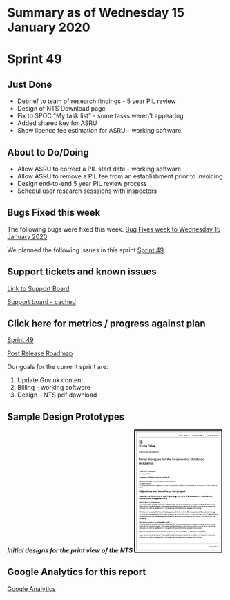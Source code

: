 # Summary as of Wednesday 15 January 2020 

# Sprint 49

## Just Done
* Debrief to team of research findings - 5 year PIL review
* Design of NTS Download page
* Fix to SPOC "My task list" - some tasks weren't appearing
* Added shared key for ASRU
* Show licence fee estimation for ASRU - working software

## About to Do/Doing
* Allow ASRU to correct a PIL start date - working software
* Allow ASRU to remove a PIL fee from an establishment prior to invoicing
* Design end-to-end 5 year PIL review process
* Schedul user research sesssions with inspectors

## Bugs Fixed this week
The following bugs were fixed this week.
[Bug Fixes week to Wednesday 15 January 2020](graphs/bugs15012020.png)

We planned the following issues in this sprint 
[Sprint 49](graphs/sprint15012020.png)

## Support tickets and known issues
[Link to Support Board](https://collaboration.homeoffice.gov.uk/jira/secure/RapidBoard.jspa?rapidView=1717&selectedIssue=ASSB-253)

[Support board - cached](graphs/supportBoard15012020.png)

## Click here for metrics / progress against plan
[Sprint 49](graphs/progress15012020.png)

[Post Release Roadmap](graphs/roadmap15012020.png)

Our goals for the current sprint are:
1. Update Gov.uk content 
2. Billing - working software 
3. Design - NTS pdf download

## Sample Design Prototypes
***Initial designs for the print view of the NTS***
<a href="graphs/proto1_15012020.png"><img src="graphs/proto1_15012020.png" alt="HTML5 Icon" width="200" style="border:2px solid black"></a>
<br>


## Google Analytics for this report
[Google Analytics](graphs/GA15012020.png)

